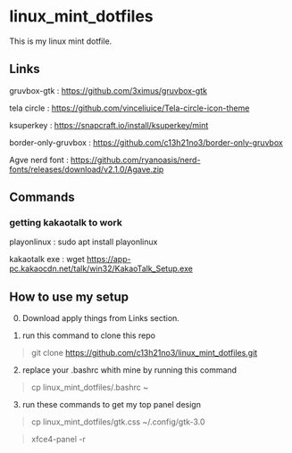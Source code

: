 # linux_mint_dotfiles

This is my linux mint dotfile.

## Links

gruvbox-gtk         : https://github.com/3ximus/gruvbox-gtk

tela circle         : https://github.com/vinceliuice/Tela-circle-icon-theme

ksuperkey           : https://snapcraft.io/install/ksuperkey/mint

border-only-gruvbox : https://github.com/c13h21no3/border-only-gruvbox

Agve nerd font	    : https://github.com/ryanoasis/nerd-fonts/releases/download/v2.1.0/Agave.zip

## Commands

### getting kakaotalk to work

playonlinux       : sudo apt install playonlinux

kakaotalk exe	  : wget https://app-pc.kakaocdn.net/talk/win32/KakaoTalk_Setup.exe

## How to use my setup

0. Download apply things from Links section.

1. run this command to clone this repo

> git clone https://github.com/c13h21no3/linux_mint_dotfiles.git

2. replace your .bashrc whith mine by running this command

> cp linux_mint_dotfiles/.bashrc ~

3. run these commands to get my top panel design

> cp linux_mint_dotfiles/gtk.css ~/.config/gtk-3.0

> xfce4-panel -r





